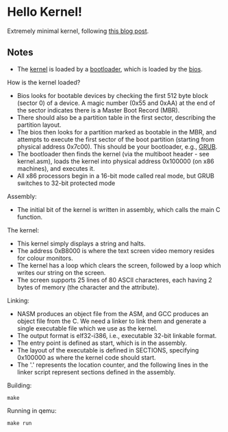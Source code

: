 # Hello Kernel!

Extremely minimal kernel, following [this blog post](https://computers-art.medium.com/writing-a-basic-kernel-6479a495b713).

## Notes

- The [kernel](https://en.wikipedia.org/wiki/Kernel_(operating_system)) is loaded by a [bootloader](https://en.wikipedia.org/wiki/Bootloader), which is loaded by the [bios](https://en.wikipedia.org/wiki/BIOS).

How is the kernel loaded?
- Bios looks for bootable devices by checking the first 512 byte block (sector 0) of a device. A magic number (0x55 and 0xAA) at the end of the sector indicates there is a Master Boot Record (MBR).
- There should also be a partition table in the first sector, describing the partition layout.
- The bios then looks for a partition marked as bootable in the MBR, and attempts to execute the first sector of the boot partition (starting from physical address 0x7c00). This should be your bootloader, e.g., [GRUB](https://en.wikipedia.org/wiki/GNU_GRUB).
- The bootloader then finds the kernel (via the multiboot header - see kernel.asm), loads the kernel into physical address 0x100000 (on x86 machines), and executes it.
- All x86 processors begin in a 16-bit mode called real mode, but GRUB switches to 32-bit protected mode

Assembly:
- The initial bit of the kernel is written in assembly, which calls the main C function.

The kernel:
- This kernel simply displays a string and halts.
- The address 0xB8000 is where the text screen video memory resides for colour monitors.
- The kernel has a loop which clears the screen, followed by a loop which writes our string on the screen.
- The screen supports 25 lines of 80 ASCII characteres, each having 2 bytes of memory (the character and the attribute). 

Linking:
- NASM produces an object file from the ASM, and GCC produces an object file from the C. We need a linker to link them and generate a single executable file which we use as the kernel.
- The output format is elf32-i386, i.e., executable 32-bit linkable format.
- The entry point is defined as start, which is in the assembly.
- The layout of the executable is defined in SECTIONS, specifying 0x100000 as where the kernel code should start.
- The '.' represents the location counter, and the following lines in the linker script represent sections defined in the assembly.

Building:
```
make
```

Running in qemu:
```
make run
```
